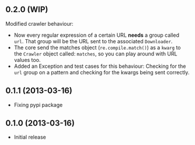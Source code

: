 ## 0.2.0 (WIP)
Modified crawler behaviour:
- Now every regular expression of a certain URL **needs** a group called `url`. That group will be the URL sent to the associated `Downloader`.
- The core send the matches object (`re.compile.match()`) as a `kwarg` to the `Crawler` object called: `matches`, so you can play around with URL values too.
- Added an Exception and test cases for this behaviour: Checking for the `url` group on a pattern and checking for the kwargs being sent correctly.

## 0.1.1 (2013-03-16)
- Fixing pypi package

## 0.1.0 (2013-03-16)
- Initial release
